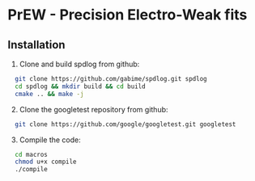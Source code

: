 # PrEW - Precision Electro-Weak fits


## Installation

1. Clone and build spdlog from github:
  ```sh
    git clone https://github.com/gabime/spdlog.git spdlog
    cd spdlog && mkdir build && cd build
    cmake .. && make -j
  ```
2. Clone the googletest repository from github:
  ```sh
    git clone https://github.com/google/googletest.git googletest
  ```
3. Compile the code:
  ```sh
    cd macros
    chmod u+x compile
    ./compile
  ```